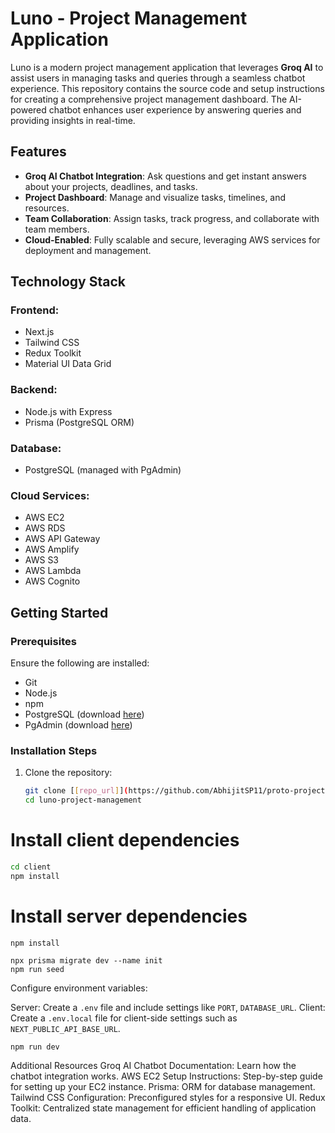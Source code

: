 # Luno - Project Management Application

Luno is a modern project management application that leverages **Groq AI** to assist users in managing tasks and queries through a seamless chatbot experience. This repository contains the source code and setup instructions for creating a comprehensive project management dashboard. The AI-powered chatbot enhances user experience by answering queries and providing insights in real-time.

## Features
- **Groq AI Chatbot Integration**: Ask questions and get instant answers about your projects, deadlines, and tasks.
- **Project Dashboard**: Manage and visualize tasks, timelines, and resources.
- **Team Collaboration**: Assign tasks, track progress, and collaborate with team members.
- **Cloud-Enabled**: Fully scalable and secure, leveraging AWS services for deployment and management.

## Technology Stack
### **Frontend**:
- Next.js
- Tailwind CSS
- Redux Toolkit
- Material UI Data Grid

### **Backend**:
- Node.js with Express
- Prisma (PostgreSQL ORM)

### **Database**:
- PostgreSQL (managed with PgAdmin)

### **Cloud Services**:
- AWS EC2
- AWS RDS
- AWS API Gateway
- AWS Amplify
- AWS S3
- AWS Lambda
- AWS Cognito

## Getting Started

### Prerequisites
Ensure the following are installed:
- Git
- Node.js
- npm
- PostgreSQL (download [here](https://www.postgresql.org/download/))
- PgAdmin (download [here](https://www.pgadmin.org/download/))

### Installation Steps
1. Clone the repository:
   ```bash
   git clone [[repo_url]](https://github.com/AbhijitSP11/proto-project-management.git)
   cd luno-project-management

# Install client dependencies
```bash
cd client
npm install
```

# Install server dependencies
```cd ../server
npm install
```
```npx prisma generate
npx prisma migrate dev --name init
npm run seed
```
Configure environment variables:

Server: Create a ```.env``` file and include settings like ```PORT```, ```DATABASE_URL```.
Client: Create a ```.env.local``` file for client-side settings such as ```NEXT_PUBLIC_API_BASE_URL```.

```npm run dev```

Additional Resources
Groq AI Chatbot Documentation: Learn how the chatbot integration works.
AWS EC2 Setup Instructions: Step-by-step guide for setting up your EC2 instance.
Prisma: ORM for database management.
Tailwind CSS Configuration: Preconfigured styles for a responsive UI.
Redux Toolkit: Centralized state management for efficient handling of application data.
